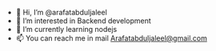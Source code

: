 - 👋 Hi, I’m @arafatabduljaleel
- 👀 I’m interested in Backend development
- 🌱 I’m currently learning nodejs
- 📫 You can reach me in mail Arafatabduljaleel@gmail.com

<!---
arafatabduljaleel/arafatabduljaleel is a ✨ special ✨ repository because its `README.md` (this file) appears on your GitHub profile.
You can click the Preview link to take a look at your changes.
--->
